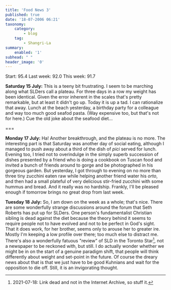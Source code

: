 ```yaml
---
title: 'Food News 3'
published: true
date: '18-07-2006 06:21'
taxonomy:
    category:
        - blog
    tag:
        - Shangri-La
summary:
    enabled: '1'
subhead: " "
header_image: '0'
---
```


Start: 95.4 Last week: 92.0 This week: 91.7

**Saturday 15 July:** This is a teeny bit frustrating. I seem to be marching along what SLDers call a plateau. For three days in a row my weight has been identical. Given the error inherent in the scales that's pretty remarkable, but at least it didn't go up. Today it is up a tad. I can rationalize that away. Lunch at the beach yesterday, a birthday party for a colleague and way too much good seafod pasta. (Way expensive too, but that's not for here.) Cue the old joke about the seafood diet...

===

**Monday 17 July:** Ha! Another breakthrough, and the plateau is no more. The interesting part is that Saturday was another day of social eating, although I managed to push away about a third of the dish of _pici_ served for lunch. Evening too, I tried not to overindulge in the simply superb succession of dishes presented by a friend who is doing a cookbook on Tuscan food and invited a bunch of friends around to gorge and be photographed in his  gorgeous garden. But yesterday, I got through to evening on no more than three tiny zucchini eaten raw while helping another friend water his _orto_, and then had a small plateful of very delicious stir-fried zucchini with some hummus and bread. And it really was no hardship. Frankly, I'll be pleased enough if tomorrow brings no great drop from last week.

**Tuesday 18 July:** So, I am down on the week as a whole; that's nice. There are some wonderfully strange discussions around the forum that Seth Roberts has put up for SLDers. One person's fundamentalist Christian sibling is dead against the diet because the theory behind it seems to require people not to have evolved and not to be perfect in God's sight. That it does work, for her brother, seems only to arouse her to greater ire. Mostly I'm keeping a low profile over there; too much else to distract me. There's also a wonderfully fatuous "review" of SLD in the Toronto Star[^1], not a newspaper to be reckoned with, but still. I do actually wonder whether we might be in on the start of a genuine paradigm shift, that people will think differently about weight and set-point in the future. Of course the dreary news about that is that we just have to be good Kuhnians and wait for the opposition to die off. Still, it is an invigorating thought.

[^1]: 2021-07-18: Link dead and not in the Internet Archive, so stuff it.
